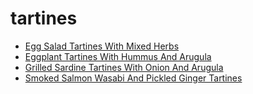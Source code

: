 # tartines

 * [Egg Salad Tartines With Mixed Herbs](index/e/egg-salad-tartines-with-mixed-herbs.json)
 * [Eggplant Tartines With Hummus And Arugula](index/e/eggplant-tartines-with-hummus-and-arugula-243613.json)
 * [Grilled Sardine Tartines With Onion And Arugula](index/g/grilled-sardine-tartines-with-onion-and-arugula-235575.json)
 * [Smoked Salmon Wasabi And Pickled Ginger Tartines](index/s/smoked-salmon-wasabi-and-pickled-ginger-tartines-243615.json)
